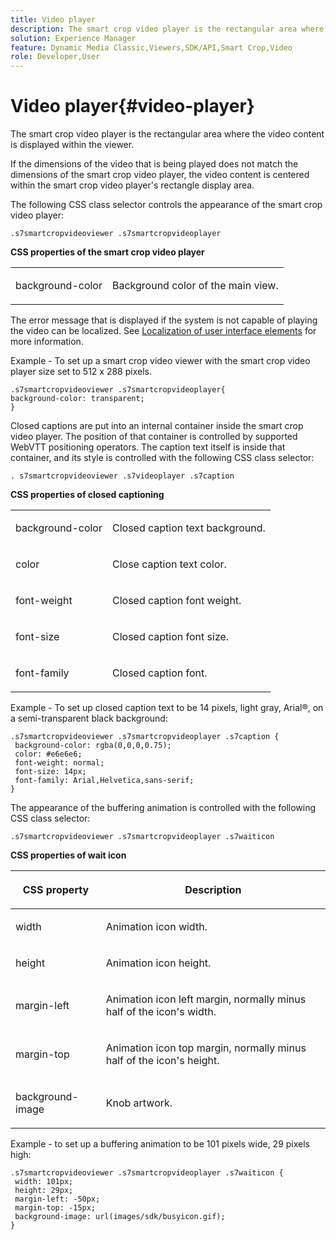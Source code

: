 ```yaml
---
title: Video player
description: The smart crop video player is the rectangular area where the video content is displayed within the viewer.
solution: Experience Manager
feature: Dynamic Media Classic,Viewers,SDK/API,Smart Crop,Video
role: Developer,User
---
```

# Video player{#video-player}

The smart crop video player is the rectangular area where the video content is displayed within the viewer.

<!--<a id="section_061E550C1C1D4DB2BD663A898895B38C"></a>-->

If the dimensions of the video that is being played does not match the dimensions of the smart crop video player, the video content is centered within the smart crop video player's rectangle display area.

The following CSS class selector controls the appearance of the smart crop video player:

```
.s7smartcropvideoviewer .s7smartcropvideoplayer
```

**CSS properties of the smart crop video player**

<table id="table_C48C56E696304C9BAFEE71BA9EA9A174"> 
 <tbody> 
  <tr> 
   <td colname="col1"> <p> <span class="codeph"> background-color </span> </p> </td> 
   <td colname="col2"> <p>Background color of the main view. </p> </td> 
  </tr> 
 </tbody> 
</table>

The error message that is displayed if the system is not capable of playing the video can be localized. See [Localization of user interface elements](../../../c-html5-aem-asset-viewers/c-html5-aem-smartcropvideo/r-html5-aem-smartcropvideo-viewer-localization.md#concept-1d5ca2d8480f4064a51eddba13940aad) for more information.

Example - To set up a smart crop video viewer with the smart crop video player size set to 512 x 288 pixels.

```
.s7smartcropvideoviewer .s7smartcropvideoplayer{ 
background-color: transparent; 
}
```

Closed captions are put into an internal container inside the smart crop video player. The position of that container is controlled by supported WebVTT positioning operators. The caption text itself is inside that container, and its style is controlled with the following CSS class selector:

`. s7smartcropvideoviewer .s7videoplayer .s7caption`

**CSS properties of closed captioning** 

<table id="table_960E0D4FB91748FF9FC73C925B81879C"> 
 <tbody> 
  <tr> 
   <td colname="col1"> <p> <span class="codeph"> background-color </span> </p> </td> 
   <td colname="col2"> <p>Closed caption text background. </p> </td> 
  </tr> 
  <tr> 
   <td colname="col1"> <p> <span class="codeph"> color </span> </p> </td> 
   <td colname="col2"> <p>Close caption text color. </p> </td> 
  </tr> 
  <tr> 
   <td colname="col1"> <p> <span class="codeph"> font-weight </span> </p> </td> 
   <td colname="col2"> <p> Closed caption font weight. </p> </td> 
  </tr> 
  <tr> 
   <td colname="col1"> <p> <span class="codeph"> font-size </span> </p> </td> 
   <td colname="col2"> <p> Closed caption font size. </p> </td> 
  </tr> 
  <tr> 
   <td colname="col1"> <p> <span class="codeph"> font-family </span> </p> </td> 
   <td colname="col2"> <p>Closed caption font. </p> </td> 
  </tr> 
 </tbody> 
</table>

Example - To set up closed caption text to be 14 pixels, light gray, Arial®, on a semi-transparent black background:

```
.s7smartcropvideoviewer .s7smartcropvideoplayer .s7caption { 
 background-color: rgba(0,0,0,0.75); 
 color: #e6e6e6; 
 font-weight: normal; 
 font-size: 14px; 
 font-family: Arial,Helvetica,sans-serif; 
}
```

The appearance of the buffering animation is controlled with the following CSS class selector:

```
.s7smartcropvideoviewer .s7smartcropvideoplayer .s7waiticon
```

**CSS properties of wait icon**

<table id="table_8DB41A0FF2A746F78B763564C4F3EBE0"> 
 <thead> 
  <tr> 
   <th colname="col1" class="entry"> <p>CSS property </p> </th> 
   <th colname="col2" class="entry"> <p>Description </p> </th> 
  </tr> 
 </thead>
 <tbody> 
  <tr> 
   <td colname="col1"> <p> <span class="codeph"> width </span> </p> </td> 
   <td colname="col2"> <p> Animation icon width. </p> </td> 
  </tr> 
  <tr> 
   <td colname="col1"> <p> <span class="codeph"> height </span> </p> </td> 
   <td colname="col2"> <p> Animation icon height. </p> </td> 
  </tr> 
  <tr> 
   <td colname="col1"> <p> <span class="codeph"> margin-left </span> </p> </td> 
   <td colname="col2"> <p> Animation icon left margin, normally minus half of the icon's width. </p> </td> 
  </tr> 
  <tr> 
   <td colname="col1"> <p> <span class="codeph"> margin-top </span> </p> </td> 
   <td colname="col2"> <p> Animation icon top margin, normally minus half of the icon's height. </p> </td> 
  </tr> 
  <tr> 
   <td colname="col1"> <p> <span class="codeph"> background-image </span> </p> </td> 
   <td colname="col2"> <p> Knob artwork. </p> </td> 
  </tr> 
 </tbody> 
</table>

Example - to set up a buffering animation to be 101 pixels wide, 29 pixels high:

```
.s7smartcropvideoviewer .s7smartcropvideoplayer .s7waiticon { 
 width: 101px; 
 height: 29px; 
 margin-left: -50px; 
 margin-top: -15px; 
 background-image: url(images/sdk/busyicon.gif); 
}
```
